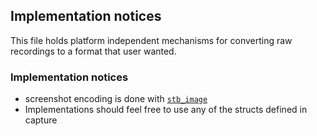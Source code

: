 ## Implementation notices

This file holds platform independent mechanisms for converting raw recordings to a format that user
wanted.


### Implementation notices
- screenshot encoding is done with [`stb_image`](https://github.com/nothings/stb/blob/master/stb_image.h)
- Implementations should feel free to use any of the structs defined in capture
